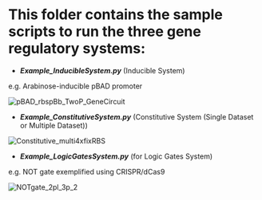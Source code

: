 # This folder contains the sample scripts to run the three gene regulatory systems: 
- __*Example_InducibleSystem.py*__ (Inducible System)

e.g. Arabinose-inducible pBAD promoter

![pBAD_rbspBb_TwoP_GeneCircuit](https://user-images.githubusercontent.com/32381993/55538694-9a755a80-56f1-11e9-8a3c-651e67ba5ad9.png)

- __*Example_ConstitutiveSystem.py*__ (Constitutive System (Single Dataset or Multiple Dataset))

![Constitutive_multi4xfixRBS](https://user-images.githubusercontent.com/32381993/55540054-baf2e400-56f4-11e9-96e6-8f8120c9969e.png)

- __*Example_LogicGatesSystem.py*__ (for Logic Gates System)

e.g. NOT gate exemplified using CRISPR/dCas9

![NOTgate_2pl_3p_2](https://user-images.githubusercontent.com/32381993/55539285-e543a200-56f2-11e9-94f6-375dfa41e3d5.png)


